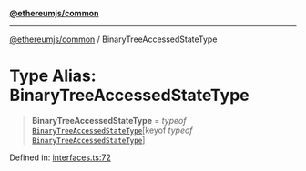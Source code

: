 [**@ethereumjs/common**](../README.md)

***

[@ethereumjs/common](../README.md) / BinaryTreeAccessedStateType

# Type Alias: BinaryTreeAccessedStateType

> **BinaryTreeAccessedStateType** = *typeof* [`BinaryTreeAccessedStateType`](../variables/BinaryTreeAccessedStateType.md)\[keyof *typeof* [`BinaryTreeAccessedStateType`](../variables/BinaryTreeAccessedStateType.md)\]

Defined in: [interfaces.ts:72](https://github.com/ethereumjs/ethereumjs-monorepo/blob/master/packages/common/src/interfaces.ts#L72)
